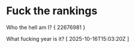 # Fuck the rankings

Who the hell am I?
{ 22676981 }

What fucking year is it?
[ 2025-10-16T15:03:20Z ]
